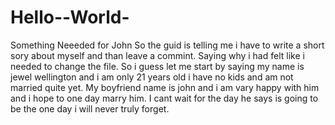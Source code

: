# Hello--World-
Something Neeeded for John So the guid is telling me i have to write a short sory about myself and than leave a commint. Saying why i had felt like i needed to change the file. So i guess let me start by saying my name is jewel wellington and i am only 21 years old i have no kids and am not married quite yet. My boyfriend name is john and i am vary happy with him and i hope to one day marry him. I cant wait for the day he says is going to be the one day i will never truly forget.
